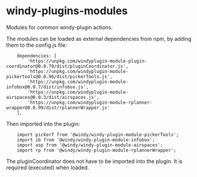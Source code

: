 # windy-plugins-modules

Modules for common windy-plugin actions.  

The modules can be loaded as external dependencies from npm,  by adding them to the config.js file:

        dependencies: [
            'https://unpkg.com/windyplugin-module-plugin-coordinator@0.0.70/dist/pluginCoordinator.js',
            'https://unpkg.com/windyplugin-module-pickertools@0.0.96/dist/pickerTools.js',
            'https://unpkg.com/windyplugin-module-infobox@0.0.7/dist/infobox.js',
            'https://unpkg.com/windyplugin-module-airspaces@0.0.3/dist/airspaces.js',
            'https://unpkg.com/windyplugin-module-rplanner-wrapper@0.0.99/dist/rplannerWrapper.js'
        ],
        
      
Then imported into the plugin:  

        import pickerT from '@windy/windy-plugin-module-pickerTools';
        import ib from '@windy/windy-plugin-module-infobox';
        import asp from '@windy/windy-plugin-module-airspaces';
        import rp from '@windy/windy-plugin-module-rplannerWrapper';
      
The pluginCoordinator does not have to be imported into the plugin.  It is required (executed) when loaded.  
